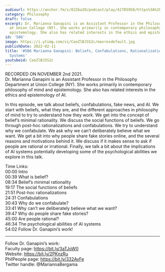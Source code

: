 ```yaml
---
audiourl: https://anchor.fm/s/822ba20/podcast/play/42705958/https%3A%2F%2Fd3ctxlq1ktw2nl.cloudfront.net%2Fstaging%2F2021-10-2%2F81112e40-d740-f1c6-cf12-132655879107.m4a
category: Philosophy
draft: false
excerpt: Dr. Marianna Ganapini is an Assistant Professor in the Philosophy Department
  at Union College (NY). She works primarily in contemporary philosophy of mind and
  epistemology. She also has related interests in the ethics and epistemology of AI.
id: '586'
image: https://i.ytimg.com/vi/CooZlBJSS2c/maxresdefault.jpg
publishDate: 2022-02-11
title: '#586 Marianna Ganapini: Beliefs, Confabulations, Rationalizations, and AI
  Systems'
youtubeid: CooZlBJSS2c
---
```

<div class="timelinks">

RECORDED ON NOVEMBER 2nd 2021.  
Dr. Marianna Ganapini is an Assistant Professor in the Philosophy Department at Union College (NY). She works primarily in contemporary philosophy of mind and epistemology. She also has related interests in the ethics and epistemology of AI.

In this episode, we talk about beliefs, confabulations, fake news, and AI. We start with beliefs, what they are, and the different approaches in philosophy of mind to try to understand how they work. We get into the concept of belief’s minimal rationality. We discuss the social functions of beliefs. We go through post-hoc rationalizations and confabulations. We try to understand why we confabulate. We ask why we can’t deliberately believe what we want. We get a bit into why people share fake stories online, and the several reasons and motivations behind it. We discuss if it makes sense to ask if people are rational or irrational. Finally, we talk a bit about the implications of AI systems potentially developing some of the psychological abilities we explore in this talk.

Time Links:  
<time>00:00</time> Intro  
<time>00:39</time> What is belief?  
<time>08:34</time> Belief’s minimal rationality  
<time>19:17</time> The social functions of beliefs  
<time>21:51</time> Post-hoc rationalizations  
<time>24:31</time> Confabulations  
<time>30:43</time> Why do we confabulate?  
<time>33:41</time> Why can’t we deliberately believe what we want?  
<time>39:47</time> Why do people share fake stories?  
<time>45:00</time> Are people rational?  
<time>46:34</time> The psychological abilities of AI systems  
<time>54:02</time> Follow Dr. Ganapini’s work!

---

Follow Dr. Ganapini’s work:  
Faculty page: https://bit.ly/3aTJoW0  
Website: https://bit.ly/2PKnzRu  
PhilPeople page: https://bit.ly/332AvFe  
Twitter handle: @MariannaBergama
</div>

